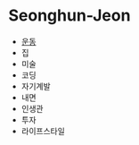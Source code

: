# Seonghun-Jeon

<html>
  <head>
      <title> 전성훈 </title>
  </head>
  
  
  <body>  
  <ul>
        <li> <a href ="www.naver.com"> 운동 </a> </li>
        <li>집</li>
        <li>미술</li>
        <li>코딩</li>
        <li>자기계발</li>
        <li>내면</li>
        <li>인생관</li>
        <li>투자</li>
        <li>라이프스타일</li>
    </ul>
  </body>
